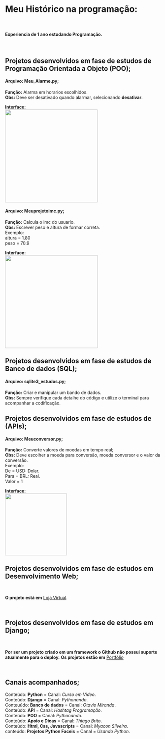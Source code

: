
<h1> Meu Histórico na programação:</h1>

<br>

<h4> Experiencia de 1 ano estudando Programação.</h4>

<br>

<h2> Projetos desenvolvidos em fase de estudos de Programação Orientada a Objeto (POO);</h2>

#### Arquivo: Meu_Alarme.py;
**Função:** Alarma em horarios escolhidos. <br>
**Obs:** Deve ser desativado quando alarmar, selecionando **desativar**.

**Interface:**
<br>
<img src='https://github.com/Rodolfo-desenvolve/python-desktop/assets/147216778/80961a00-36fb-4e40-9b61-e14b7d033fd0' width='300px'>

#### Arquivo: Meuprojetoimc.py;

**Função:** Calcula o imc do usuario. <br>
**Obs:** Escrever peso e altura de formar correta.
<br>
Exemplo:
<br>
altura = 1.80
<br>
peso   = 70.9 

**Interface:**
<br>
<img src='https://github.com/Rodolfo-desenvolve/python-desktop/assets/147216778/0a38b738-aaee-423c-aa53-a3a60dab04da' width='300px'>

<h2> Projetos desenvolvidos em fase de estudos de Banco de dados (SQL);</h2>

#### Arquivo: sqlite3_estudos.py;

**Função:** Criar e manipular um bando de dados. <br>
**Obs:** Sempre verifique cada detalhe do código e utilize o terminal para acompanhar a codificação.

<h2> Projetos desenvolvidos em fase de estudos de (APIs);</h2>

#### Arquivo: Meuconversor.py;

**Função:** Converte valores de moedas em tempo real; <br>
**Obs:** Deve escolher a moeda para conversão, moeda conversor e o valor da conversão.<br>
Exemplo:
<br>
De = USD: Dolar.
<br>
Para = BRL: Real.
<br>
Valor = 1

**Interface:**
<br>
<img src='https://github.com/Rodolfo-desenvolve/python-desktop/assets/147216778/81e9a2d2-54c8-45c7-a48c-86bb9aa26076' height='200px'>

<h2> Projetos desenvolvidos em fase de estudos em Desenvolvimento Web; </h2>

<br>

**O projeto está em** <a href='https://github.com/Rodolfo-desenvolve/Loja_virtual'>Loja Virtual</a>.

<br>

<h2> Projetos desenvolvidos em fase de estudos em Django;</h2>

<br>

**Por ser  um projeto criado em um framework o Github não possui suporte atualmente para o deploy.**
**Os projetos estão em** <a href='https://github.com/Rodolfo-desenvolve/Portfolio'>Portfólio</a>

<br>

<h2> Canais acompanhados; </h2>

 Conteúdo: **Python** = Canal: *Curso em Video*.<br>
 Conteúdo: **Django** = Canal: *Pythonando*.<br>
 Conteuúdo: **Banco de dados** = Canal: *Otavio Miranda*.<br>
 Conteúdo: **API** = Canal: *Hashtag Programação*.<br>
 Conteúdo: **POO** = Canal: *Pythonando*.<br>
 Conteúdo: **Apoio e Dicas** =  Canal: *Thiago Brito*.<br>
 Conteúdo: **Html, Css, Javascripts** = Canal: *Myacon Silveira*.<br>
 conteúdo: **Projetos Python Faceis** = Canal = *Usando Python*.

